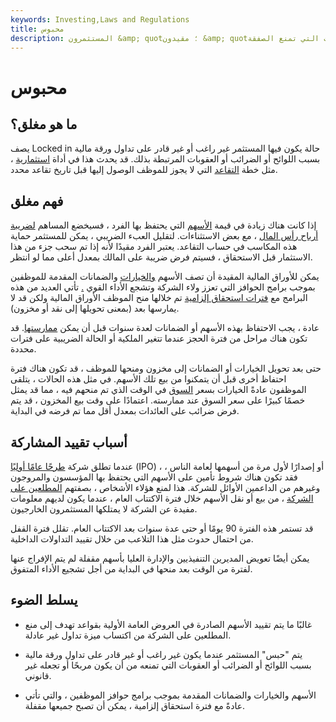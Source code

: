 ```yaml
---
keywords: Investing,Laws and Regulations
title: محبوس
description: المستثمرون &amp; quot؛ مقيدون &amp; quot؛ عندما يكونون غير قادرين أو غير راغبين في تداول ورقة مالية بسبب القواعد أو اللوائح أو العقوبات التي تمنع الصفقة.
---
```


# محبوس
## ما هو مغلق؟

يصف Locked in حالة يكون فيها المستثمر غير راغب أو غير قادر على تداول ورقة مالية بسبب اللوائح أو الضرائب أو العقوبات المرتبطة بذلك. قد يحدث هذا في أداة [استثمارية](/investmentvehicle) ، مثل خطة [التقاعد](/retirement) التي لا يجوز للموظف الوصول إليها قبل تاريخ تقاعد محدد.

## فهم مغلق

إذا كانت هناك زيادة في قيمة [الأسهم](/stock) التي يحتفظ بها الفرد ، فسيخضع المساهم [لضريبة أرباح رأس المال](/capital_gains_tax) ، مع بعض الاستثناءات. لتقليل العبء الضريبي ، يمكن للمستثمر حماية هذه المكاسب في حساب التقاعد. يعتبر الفرد مقيدًا لأنه إذا تم سحب جزء من هذا الاستثمار قبل الاستحقاق ، فسيتم فرض ضريبة على المالك بمعدل أعلى مما لو انتظر.

يمكن للأوراق المالية المقيدة أن تصف الأسهم [والخيارات](/option) والضمانات المقدمة للموظفين بموجب برامج الحوافز التي تعزز ولاء الشركة وتشجع الأداء القوي [.](/warrant) تأتي العديد من هذه البرامج مع [فترات استحقاق إلزامية](/vesting) تم خلالها منح الموظف الأوراق المالية ولكن قد لا يمارسها بعد (بمعنى تحويلها إلى نقد أو مخزون).

عادة ، يجب الاحتفاظ بهذه الأسهم أو الضمانات لعدة سنوات قبل أن يمكن [ممارستها](/exercise). قد تكون هناك مراحل من فترة الحجز عندما تتغير الملكية أو الحالة الضريبية على فترات محددة.

حتى بعد تحويل الخيارات أو الضمانات إلى مخزون ومنحها للموظف ، قد تكون هناك فترة احتفاظ أخرى قبل أن يتمكنوا من بيع تلك الأسهم. في مثل هذه الحالات ، يتلقى الموظفون عادةً الخيارات بسعر [السوق](/market-price) في الوقت الذي تم منحهم فيه ، مما قد يمثل خصمًا كبيرًا على سعر السوق عند ممارسته. اعتمادًا على وقت بيع المخزون ، قد يتم فرض ضرائب على العائدات بمعدل أقل مما تم فرضه في البداية.

## أسباب تقييد المشاركة

عندما تطلق شركة [طرحًا عامًا أوليًا](/ipo) (IPO) ، أو إصدارًا لأول مرة من أسهمها لعامة الناس ، فقد تكون هناك شروط تأمين على الأسهم التي يحتفظ بها المؤسسون والمروجون وغيرهم من الداعمين الأوائل للشركة. هذا لمنع هؤلاء الأشخاص ، بصفتهم [المطلعين على الشركة](/insider) ، من بيع أو نقل الأسهم خلال فترة الاكتتاب العام ، عندما يكون لديهم معلومات مفيدة عن الشركة لا يمتلكها المستثمرون الخارجيون.

قد تستمر هذه الفترة 90 يومًا أو حتى عدة سنوات بعد الاكتتاب العام. تقلل فترة القفل من احتمال حدوث مثل هذا التلاعب من خلال تقييد التداولات الداخلية.

يمكن أيضًا تعويض المديرين التنفيذيين والإدارة العليا بأسهم مقفلة لم يتم الإفراج عنها لفترة من الوقت بعد منحها في البداية من أجل تشجيع الأداء المتفوق.

## يسلط الضوء

- غالبًا ما يتم تقييد الأسهم الصادرة في العروض العامة الأولية بقواعد تهدف إلى منع المطلعين على الشركة من اكتساب ميزة تداول غير عادلة.

- يتم "حبس" المستثمر عندما يكون غير راغب أو غير قادر على تداول ورقة مالية بسبب اللوائح أو الضرائب أو العقوبات التي تمنعه من أن يكون مربحًا أو تجعله غير قانوني.

- الأسهم والخيارات والضمانات المقدمة بموجب برامج حوافز الموظفين ، والتي تأتي عادةً مع فترة استحقاق إلزامية ، يمكن أن تصبح جميعها مقفلة.

